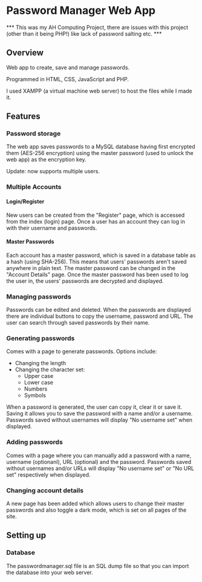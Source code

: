 # Password Manager Web App

*** This was my AH Computing Project, there are issues with this project (other than it being PHP!) like lack of password salting etc. ***

## Overview

Web app to create, save and manage passwords.

Programmed in HTML, CSS, JavaScript and PHP.

I used XAMPP (a virtual machine web server) to host the files while I made it.

## Features
### Password storage
The web app saves passwords to a MySQL database having first encrypted them (AES-256 encryption) using the master password (used to unlock the web app) as the encryption key. 

Update: now supports multiple users.

### Multiple Accounts
#### Login/Register
New users can be created from the "Register" page, which is accessed from the index (login) page. Once a user has an account they can log in with their username and passwords.

#### Master Passwords
Each account has a master password, which is saved in a database table as a hash (using SHA-256). This means that users' passwords aren't saved anywhere in plain text. The master password can be changed in the "Account Details" page. 
Once the master password has been used to log the user in, the users' passwords are decrypted and displayed.

### Managing passwords
Passwords can be edited and deleted.
When the passwords are displayed there are individual buttons to copy the username, password and URL.
The user can search through saved passwords by their name.

### Generating passwords
Comes with a page to generate passwords. Options include:
* Changing the length
* Changing the character set:
  * Upper case 
  * Lower case
  * Numbers
  * Symbols
  
When a password is generated, the user can copy it, clear it or save it. Saving it allows you to save the password with a name and/or a username. Passwords saved without usernames will display "No username set" when displayed.

### Adding passwords
Comes with a page where you can manually add a password with a name, username (optionanl), URL (optional) and the password. Passwords saved without usernames and/or URLs will display "No username set" or "No URL set" respectively when displayed. 

### Changing account details
A new page has been added which allows users to change their master passwords and also toggle a dark mode, which is set on all pages of the site.

## Setting up
### Database
The passwordmanager.sql file is an SQL dump file so that you can import the database into your web server.
